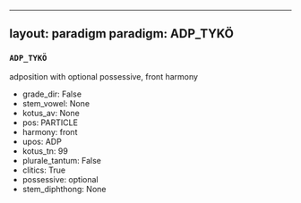 
---
layout: paradigm
paradigm: ADP_TYKÖ
---
### ` ADP_TYKÖ `

adposition with optional possessive, front harmony
* grade_dir: False
* stem_vowel: None
* kotus_av: None
* pos: PARTICLE
* harmony: front
* upos: ADP
* kotus_tn: 99
* plurale_tantum: False
* clitics: True
* possessive: optional
* stem_diphthong: None

